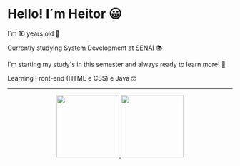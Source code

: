 # Hello! I´m Heitor 😀

I´m 16 years old 🎉

Currently studying System Development at [SENAI](https://jandira.sp.senai.br/) 📚

I´m starting my study´s in this semester and always ready to learn more! 🤯

Learning Front-end (HTML e CSS) e Java 🤓


<div align="center"><hr>
  <a href="https://github.com/HeitorPontieri">
  <img height="140em" src="https://github-readme-stats.vercel.app/api?username=HeitorPontieri&theme=gruvbox"/>
  <img height="140em" src="https://github-readme-stats.vercel.app/api/top-langs/?username=HeitorPontieri&layout=compact&theme=gruvbox"/>
 
</div>











